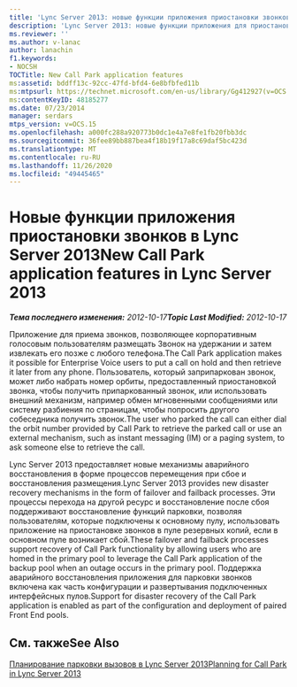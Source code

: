 ```yaml
---
title: 'Lync Server 2013: новые функции приложения приостановки звонков'
description: 'Lync Server 2013: новые функции приложения для приостановки звонков.'
ms.reviewer: ''
ms.author: v-lanac
author: lanachin
f1.keywords:
- NOCSH
TOCTitle: New Call Park application features
ms:assetid: bddff13c-92cc-47fd-bfd4-6e8bfbfed11b
ms:mtpsurl: https://technet.microsoft.com/en-us/library/Gg412927(v=OCS.15)
ms:contentKeyID: 48185277
ms.date: 07/23/2014
manager: serdars
mtps_version: v=OCS.15
ms.openlocfilehash: a000fc288a920773b0dc1e4a7e8fe1fb20fbb3dc
ms.sourcegitcommit: 36fee89bb887bea4f18b19f17a8c69daf5bc423d
ms.translationtype: MT
ms.contentlocale: ru-RU
ms.lasthandoff: 11/26/2020
ms.locfileid: "49445465"
---
```

# <a name="new-call-park-application-features-in-lync-server-2013"></a><span data-ttu-id="c8523-103">Новые функции приложения приостановки звонков в Lync Server 2013</span><span class="sxs-lookup"><span data-stu-id="c8523-103">New Call Park application features in Lync Server 2013</span></span>

<div data-xmlns="http://www.w3.org/1999/xhtml">

<div class="topic" data-xmlns="http://www.w3.org/1999/xhtml" data-msxsl="urn:schemas-microsoft-com:xslt" data-cs="https://msdn.microsoft.com/">

<div data-asp="https://msdn2.microsoft.com/asp">



</div>

<div id="mainSection">

<div id="mainBody"><span data-ttu-id="c8523-104">

<span> </span></span><span class="sxs-lookup"><span data-stu-id="c8523-104">

<span> </span></span></span>

<span data-ttu-id="c8523-105">_**Тема последнего изменения:** 2012-10-17_</span><span class="sxs-lookup"><span data-stu-id="c8523-105">_**Topic Last Modified:** 2012-10-17_</span></span>

<span data-ttu-id="c8523-106">Приложение для приема звонков, позволяющее корпоративным голосовым пользователям размещать Звонок на удержании и затем извлекать его позже с любого телефона.</span><span class="sxs-lookup"><span data-stu-id="c8523-106">The Call Park application makes it possible for Enterprise Voice users to put a call on hold and then retrieve it later from any phone.</span></span> <span data-ttu-id="c8523-107">Пользователь, который заприпаркован звонок, может либо набрать номер орбиты, предоставленный приостановкой звонка, чтобы получить припаркованный звонок, или использовать внешний механизм, например обмен мгновенными сообщениями или систему разбиения по страницам, чтобы попросить другого собеседника получить звонок.</span><span class="sxs-lookup"><span data-stu-id="c8523-107">The user who parked the call can either dial the orbit number provided by Call Park to retrieve the parked call or use an external mechanism, such as instant messaging (IM) or a paging system, to ask someone else to retrieve the call.</span></span>

<span data-ttu-id="c8523-108">Lync Server 2013 предоставляет новые механизмы аварийного восстановления в форме процессов перемещения при сбое и восстановления размещения.</span><span class="sxs-lookup"><span data-stu-id="c8523-108">Lync Server 2013 provides new disaster recovery mechanisms in the form of failover and failback processes.</span></span> <span data-ttu-id="c8523-109">Эти процессы перехода на другой ресурс и восстановление после сбоя поддерживают восстановление функций парковки, позволяя пользователям, которые подключены к основному пулу, использовать приложение на приостановке звонков в пуле резервных копий, если в основном пуле возникает сбой.</span><span class="sxs-lookup"><span data-stu-id="c8523-109">These failover and failback processes support recovery of Call Park functionality by allowing users who are homed in the primary pool to leverage the Call Park application of the backup pool when an outage occurs in the primary pool.</span></span> <span data-ttu-id="c8523-110">Поддержка аварийного восстановления приложения для парковки звонков включена как часть конфигурации и развертывания подключенных интерфейсных пулов.</span><span class="sxs-lookup"><span data-stu-id="c8523-110">Support for disaster recovery of the Call Park application is enabled as part of the configuration and deployment of paired Front End pools.</span></span>

<div>

## <a name="see-also"></a><span data-ttu-id="c8523-111">См. также</span><span class="sxs-lookup"><span data-stu-id="c8523-111">See Also</span></span>


[<span data-ttu-id="c8523-112">Планирование парковки вызовов в Lync Server 2013</span><span class="sxs-lookup"><span data-stu-id="c8523-112">Planning for Call Park in Lync Server 2013</span></span>](lync-server-2013-planning-for-call-park.md)  
  

<span data-ttu-id="c8523-113"></div>

</div>

<span> </span>

</div>

</div>

</span><span class="sxs-lookup"><span data-stu-id="c8523-113"></div>

</div>

<span> </span>

</div>

</div>

</span></span></div>

